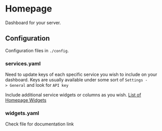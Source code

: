 # Homepage

Dashboard for your server.

## Configuration

Configuration files in `./config`.

### services.yaml

Need to update keys of each specific service you wish to include on your dashboard. Keys are usually available under some sort of `Settings -> General` and look for `API key`

Include additional service widgets or columns as you wish. [List of Homepage Widgets](https://gethomepage.dev/widgets/)

### widgets.yaml

Check file for documentation link
